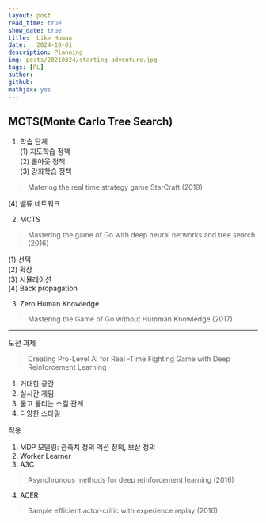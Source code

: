 ```yaml
---
layout: post
read_time: true
show_date: true
title:  Like Human
date:   2024-10-01
description: Planning
img: posts/20210324/starting_adventure.jpg
tags: [RL]
author: 
github:  
mathjax: yes
---
```


## MCTS(Monte Carlo Tree Search)

1. 학습 단계  
(1) 지도학습 정책   
(2) 롤아웃 정책  
(3) 강화학습 정책  

> Matering the real time strategy game StarCraft (2019)

(4) 밸류 네트워크  

2. MCTS

> Mastering the game of Go with deep neural networks and tree search (2016)

(1) 선택  
(2) 확장   
(3) 시뮬레이션  
(4) Back propagation  

3. Zero Human Knowledge

> Mastering the Game of Go without Humman Knowledge (2017)


-----------------------
도전 과제  
> Creating Pro-Level AI for Real -Time Fighting Game with Deep Reinforcement Learning 

1. 거대한 공간
2. 실시간 게임
3. 물고 물리는 스킬 관계
4. 다양한 스타일

적용
1. MDP 모델링: 관측치 정의 액션 정의, 보상 정의
2. Worker 
Learner
3. A3C
> Asynchronous methods for deep reinforcement learning (2016)

4. ACER
> Sample efficient actor-critic with experience replay (2016)



